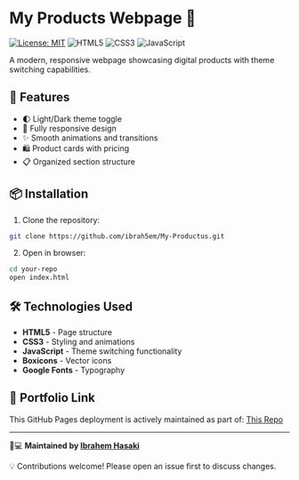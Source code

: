 # My Products Webpage 🌟

[![License: MIT](https://img.shields.io/badge/License-MIT-blue.svg)](https://opensource.org/licenses/MIT)
![HTML5](https://img.shields.io/badge/HTML5-E34F26?logo=html5&logoColor=white)
![CSS3](https://img.shields.io/badge/CSS3-1572B6?logo=css3&logoColor=white)
![JavaScript](https://img.shields.io/badge/JavaScript-F7DF1E?logo=javascript&logoColor=black)

A modern, responsive webpage showcasing digital products with theme switching capabilities.

## 🚀 Features

- 🌓 Light/Dark theme toggle
- 📱 Fully responsive design
- ✨ Smooth animations and transitions
- 🛍️ Product cards with pricing
- 📋 Organized section structure


## 📦 Installation

1. Clone the repository:
```bash
git clone https://github.com/ibrah5em/My-Productus.git
```

2. Open in browser:

```bash
cd your-repo
open index.html
```

## 🛠️ Technologies Used

- **HTML5** - Page structure
- **CSS3** - Styling and animations
- **JavaScript** - Theme switching functionality
- **Boxicons** - Vector icons
- **Google Fonts** - Typography

## 🔗 Portfolio Link

This GitHub Pages deployment is actively maintained as part of:
[This Repo](https://github.com/ibrah5em/Me)


---

👨💻 **Maintained by [Ibrahem Hasaki](https://github.com/ibrah5em)**  

💡 Contributions welcome! Please open an issue first to discuss changes.

